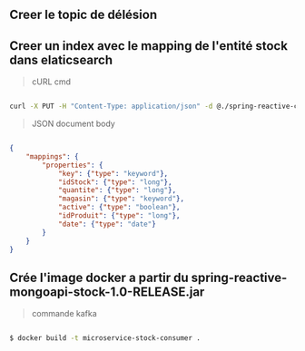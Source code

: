 ## Creer le topic de délésion



## Creer un index avec le mapping de l'entité stock dans elaticsearch

 > cURL cmd

```bash

curl -X PUT -H "Content-Type: application/json" -d @./spring-reactive-consumer-stock/src/main/resources/mapping-stock-delete-item.json  "localhost:9200/shop?pretty"

```

 > JSON document body

```json

{
    "mappings": {
        "properties": {
            "key": {"type": "keyword"},
            "idStock": {"type": "long"},
            "quantite": {"type": "long"},
            "magasin": {"type": "keyword"},
            "active": {"type": "boolean"},
            "idProduit": {"type": "long"},
            "date": {"type": "date"}
        }
    }
}

```

## Crée l'image docker a partir du spring-reactive-mongoapi-stock-1.0-RELEASE.jar

> commande kafka

````bash

$ docker build -t microservice-stock-consumer .

````